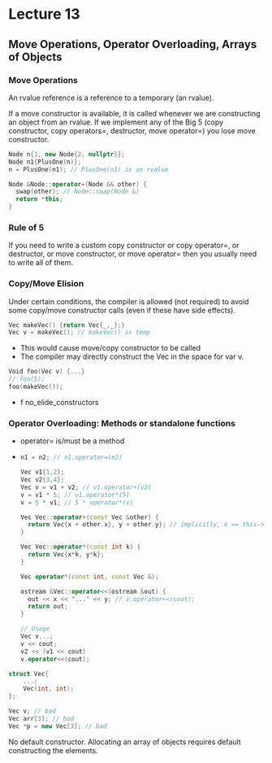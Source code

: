 # Lecture 13

## Move Operations, Operator Overloading, Arrays of Objects

### Move Operations

An rvalue reference is a reference to a temporary (an rvalue).

If a move constructor is available, it is called whenever we are constructing an object from an rvalue. If we implement any of the Big 5 (copy constructor, copy operators=, destructor, move operator=) you lose move constructor.

```c++
Node n{1, new Node{2, nullptr}};
Node n1{PlusOne(n)};
n = PlusOne(n1); // PlusOne(n1) is an rvalue

Node &Node::operator=(Node && other) {
  swap(other); // Node::swap(Node &)
  return *this;
}
```

### Rule of 5

If you need to write a custom copy constructor or copy operator=, or destructor, or move constructor, or move operator= then you usually need to write all of them.

### Copy/Move Elision

Under certain conditions, the compiler is allowed (not required) to avoid some copy/move constructor calls (even if these have side effects).

```cpp
Vec makeVec() {return Vec{_,_};}
Vec v = makeVec(); // makeVec() is temp
```

- This would cause move/copy constructor to be called
- The compiler may directly construct the Vec in the space for var v.

```cpp
Void foo(Vec v) {...}
// foo(5);
foo(makeVec());
```

- f no_elide_constructors

### Operator Overloading: Methods or standalone functions

- operator= is/must be a method

- ```cpp
  n1 = n2; // n1.operator=(n2)
  
  Vec v1{1,2};
  Vec v2{3,4};
  Vec v = v1 + v2; // v1.operator+(v2)
  v = v1 * 5; // v1.operator*(5)
  v = 5 * v1; // 5 * operator*(v)
  ```

  ```cpp
  Vec Vec::operator+(const Vec &other) {
  	return Vec{x + other.x}, y + other.y}; // implicitly, x == this->x
  }
  
  Vec Vec::operator*(const int k) {
    return Vec{x*k, y*k};
  }
  
  Vec operator*(const int, const Vec &);
  
  ostream &Vec::operator<<(ostream &out) {
    out << x << "..." << y; // v.operator<<(cout);
    return out;
  }
  
  // Usage
  Vec v...;
  v << cout;
  v2 << (v1 << cout)
  v.operator<<(cout);
  ```

```cpp
struct Vec{
	...;
	Vec(int, int);
};

Vec v; // bad
Vec arr[3]; // bad
Vec *p = new Vec[3]; // bad
```

No default constructor. Allocating an array of objects requires default constructing the elements.